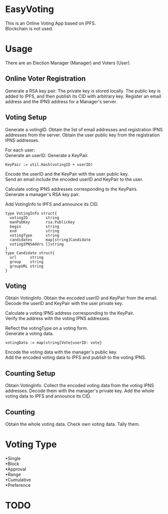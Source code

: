 # EasyVoting
This is an Online Voting App based on IPFS.  
Blockchain is not used.  


# Usage
There are an Election Manager (Manager) and Voters (User).  
## Online Voter Registration
<User>  
Generate a RSA key pair.  
The private key is stored locally.  
The public key is added to IPFS, and then publish its CID with arbitrary key.  
Register an email address and the IPNS address for a Manager's server.  

## Voting Setup
<Manager>  
Generate a votingID.  
Obtain the list of email addresses and registration IPNS addresses from the server.  
Obtain the user public key from the registration IPNS addresses.  

For each user:  
Generate an userID.
Generate a KeyPair.

```
KeyPair := util.Hash(votingID + userID)
``` 

Encode the userID and the KeyPair with the user public key.  
Send an email include the encoded userID and KeyPair to the user.  
  

Calculate voting IPNS addresses corresponding to the KeyPairs.  
Generate a manager's RSA key pair.  

Add VotingInfo to IPFS and announce its CID.  

```
type VotingInfo struct{  
  votingID        string   
  manPubKey       rsa.PublicKey  
  begin           string  
  end             string  
  votingType      string  
  candidates      map[string]Candidate  
  votingIPNSAddrs []string  
}  
type Candidate struct{  
  url      string  
  group    string  
  groupURL string  
}  
```

## Voting
<User> 
Obtain VotingInfo.  
Obtain the encoded userID and KeyPair from the email.   
Decode the userID and KeyPair with the user private key.  

Calculate a voting IPNS address corresponding to the KeyPair.  
Verify the address with the voting IPNS addresses.    

Reflect the votingType on a voting form.  
Generate a voting data.

```
votingData := map[string]Vote{userID: vote}
```

Encode the voting data with the manager's public key.    
Add the encoded voting data to IPFS and publish to the voting IPNS.  

## Counting Setup
<Manager>  
Obtain VotingInfo.  
Collect the encoded voting data from the voting IPNS addresses.  
Decode them with the manager's private key.  
Add the whole voting data to IPFS and announce its CID.   
   
## Counting
<User>  
Obtain the whole voting data.  
Check own voting data.  
Tally them.  

# Voting Type
•Single  
•Block  
•Approval  
•Range  
•Cumulative  
•Preference  


# TODO


